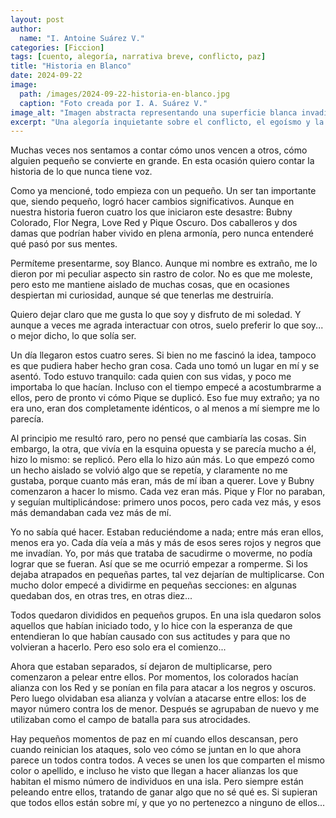 ```yaml
---
layout: post
author:
  name: "I. Antoine Suárez V."
categories: [Ficcion]
tags: [cuento, alegoría, narrativa breve, conflicto, paz]
title: "Historia en Blanco"
date: 2024-09-22
image:
  path: /images/2024-09-22-historia-en-blanco.jpg
  caption: "Foto creada por I. A. Suárez V."
image_alt: "Imagen abstracta representando una superficie blanca invadida por piezas negras y rojas"
excerpt: "Una alegoría inquietante sobre el conflicto, el egoísmo y la desaparición de lo que sostiene a todos: la historia contada por el propio Blanco."
---
```



Muchas veces nos sentamos a contar cómo unos vencen a otros, cómo alguien pequeño se convierte en grande. En esta ocasión quiero contar la historia de lo que nunca tiene voz.

Como ya mencioné, todo empieza con un pequeño. Un ser tan importante que, siendo pequeño, logró hacer cambios significativos. Aunque en nuestra historia fueron cuatro los que iniciaron este desastre: Bubny Colorado, Flor Negra, Love Red y Pique Oscuro. Dos caballeros y dos damas que podrían haber vivido en plena armonía, pero nunca entenderé qué pasó por sus mentes.

Permíteme presentarme, soy Blanco. Aunque mi nombre es extraño, me lo dieron por mi peculiar aspecto sin rastro de color. No es que me moleste, pero esto me mantiene aislado de muchas cosas, que en ocasiones despiertan mi curiosidad, aunque sé que tenerlas me destruiría.

Quiero dejar claro que me gusta lo que soy y disfruto de mi soledad. Y aunque a veces me agrada interactuar con otros, suelo preferir lo que soy... o mejor dicho, lo que solía ser.

Un día llegaron estos cuatro seres. Si bien no me fascinó la idea, tampoco es que pudiera haber hecho gran cosa. Cada uno tomó un lugar en mí y se asentó. Todo estuvo tranquilo: cada quien con sus vidas, y poco me importaba lo que hacían. Incluso con el tiempo empecé a acostumbrarme a ellos, pero de pronto vi cómo Pique se duplicó. Eso fue muy extraño; ya no era uno, eran dos completamente idénticos, o al menos a mí siempre me lo parecía.

Al principio me resultó raro, pero no pensé que cambiaría las cosas. Sin embargo, la otra, que vivía en la esquina opuesta y se parecía mucho a él, hizo lo mismo: se replicó. Pero ella lo hizo aún más. Lo que empezó como un hecho aislado se volvió algo que se repetía, y claramente no me gustaba, porque cuanto más eran, más de mí iban a querer. Love y Bubny comenzaron a hacer lo mismo. Cada vez eran más. Pique y Flor no paraban, y seguían multiplicándose: primero unos pocos, pero cada vez más, y esos más demandaban cada vez más de mí.

Yo no sabía qué hacer. Estaban reduciéndome a nada; entre más eran ellos, menos era yo. Cada día veía a más y más de esos seres rojos y negros que me invadían. Yo, por más que trataba de sacudirme o moverme, no podía lograr que se fueran. Así que se me ocurrió empezar a romperme. Si los dejaba atrapados en pequeñas partes, tal vez dejarían de multiplicarse. Con mucho dolor empecé a dividirme en pequeñas secciones: en algunas quedaban dos, en otras tres, en otras diez...

Todos quedaron divididos en pequeños grupos. En una isla quedaron solos aquellos que habían iniciado todo, y lo hice con la esperanza de que entendieran lo que habían causado con sus actitudes y para que no volvieran a hacerlo. Pero eso solo era el comienzo...

Ahora que estaban separados, sí dejaron de multiplicarse, pero comenzaron a pelear entre ellos. Por momentos, los colorados hacían alianza con los Red y se ponían en fila para atacar a los negros y oscuros. Pero luego olvidaban esa alianza y volvían a atacarse entre ellos: los de mayor número contra los de menor. Después se agrupaban de nuevo y me utilizaban como el campo de batalla para sus atrocidades.

Hay pequeños momentos de paz en mí cuando ellos descansan, pero cuando reinician los ataques, solo veo cómo se juntan en lo que ahora parece un todos contra todos. A veces se unen los que comparten el mismo color o apellido, e incluso he visto que llegan a hacer alianzas los que habitan el mismo número de individuos en una isla. Pero siempre están peleando entre ellos, tratando de ganar algo que no sé qué es. Si supieran que todos ellos están sobre mí, y que yo no pertenezco a ninguno de ellos...
